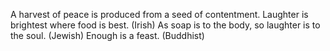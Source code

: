 A harvest of peace is produced from a seed of contentment.
Laughter is brightest where food is best. (Irish)
As soap is to the body, so laughter is to the soul. (Jewish)
Enough is a feast. (Buddhist)
